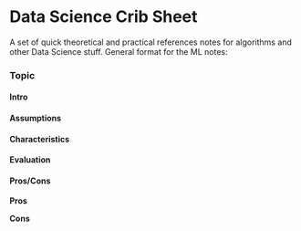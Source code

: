 # Data Science Crib Sheet

A set of quick theoretical and practical references notes for algorithms and other Data Science stuff. General format for the ML notes:

### Topic

#### Intro

#### Assumptions

#### Characteristics

#### Evaluation

#### Pros/Cons

**Pros**

**Cons**
